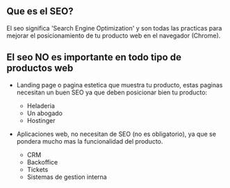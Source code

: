 ## Que es el SEO?

El seo significa 'Search Engine Optimization' y son todas las practicas para mejorar el posicionamiento de tu producto web en el navegador (Chrome).

## El seo NO es importante en todo tipo de productos web

- Landing page o pagina estetica que muestra tu producto, estas paginas necesitan un buen SEO ya que deben posicionar bien tu producto:
    - Heladeria
    - Un abogado
    - Hostinger

- Aplicaciones web, no necesitan de SEO (no es obligatorio), ya que se pondera mucho mas la funcionalidad del producto.
    - CRM
    - Backoffice
    - Tickets
    - Sistemas de gestion interna